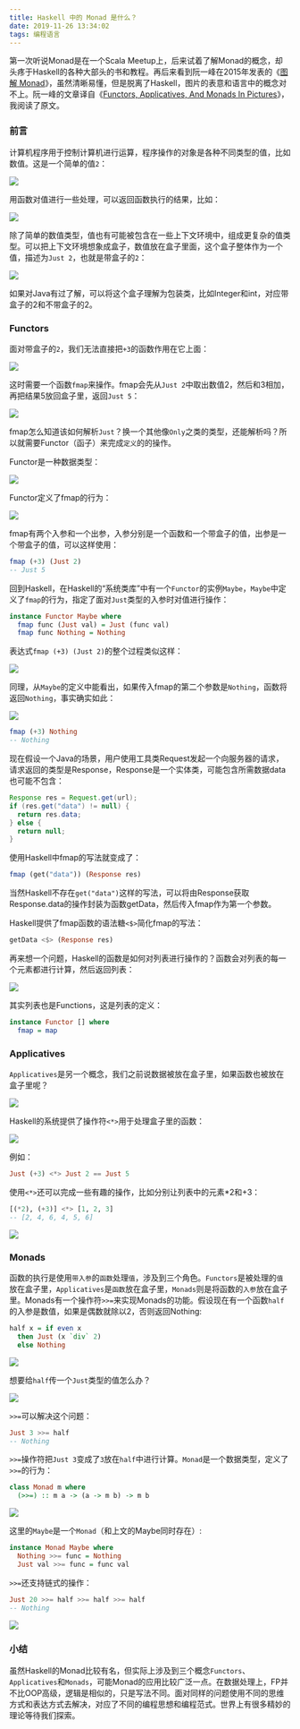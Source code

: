 ```yaml
---
title: Haskell 中的 Monad 是什么？
date: 2019-11-26 13:34:02
tags: 编程语言
---
```


第一次听说Monad是在一个Scala Meetup上，后来试着了解Monad的概念，却头疼于Haskell的各种大部头的书和教程。再后来看到阮一峰在2015年发表的《[图解 Monad](http://www.ruanyifeng.com/blog/2015/07/monad.html)》，虽然清晰易懂，但是脱离了Haskell，图片的表意和语言中的概念对不上。阮一峰的文章译自《[Functors, Applicatives, And Monads In Pictures](http://adit.io/posts/2013-04-17-functors,_applicatives,_and_monads_in_pictures.html)》，我阅读了原文。

### 前言

计算机程序用于控制计算机进行运算，程序操作的对象是各种不同类型的值，比如数值。这是一个简单的值`2`：

<img src="1.png" style="box-shadow: 0 0 0 #fff; margin-left: 0;" />

用函数对值进行一些处理，可以返回函数执行的结果，比如：

<img src="2.png" style="box-shadow: 0 0 0 #fff; margin-left: 0;" />

除了简单的数值类型，值也有可能被包含在一些上下文环境中，组成更复杂的值类型。可以把上下文环境想象成盒子，数值放在盒子里面，这个盒子整体作为一个值，描述为`Just 2`，也就是带盒子的`2`：

<img src="3.png" style="box-shadow: 0 0 0 #fff; margin-left: 0;" />

如果对Java有过了解，可以将这个盒子理解为包装类，比如Integer和int，对应带盒子的2和不带盒子的2。

### Functors

面对带盒子的`2`，我们无法直接把`+3`的函数作用在它上面：

<img src="4.png" style="box-shadow: 0 0 0 #fff; margin-left: 0;" />

这时需要一个函数`fmap`来操作。fmap会先从`Just 2`中取出数值2，然后和3相加，再把结果5放回盒子里，返回`Just 5`：

<img src="5.png" style="box-shadow: 0 0 0 #fff; margin-left: 0;" />

fmap怎么知道该如何解析`Just`？换一个其他像`Only`之类的类型，还能解析吗？所以就需要Functor（函子）来完成`定义`的的操作。

Functor是一种数据类型：

<img src="6.png" style="box-shadow: 0 0 0 #fff; margin-left: 0;" />

Functor定义了fmap的行为：

<img src="7.png" style="box-shadow: 0 0 0 #fff; margin-left: 0;" />

fmap有两个入参和一个出参，入参分别是一个函数和一个带盒子的值，出参是一个带盒子的值，可以这样使用：

```Haskell
fmap (+3) (Just 2)
-- Just 5
```

回到Haskell，在Haskell的“系统类库”中有一个`Functor`的实例`Maybe`，`Maybe`中定义了`fmap`的行为，指定了面对`Just`类型的入参时对值进行操作：

```Haskell
instance Functor Maybe where
  fmap func (Just val) = Just (func val)
  fmap func Nothing = Nothing
```

表达式`fmap (+3) (Just 2)`的整个过程类似这样：

<img src="8.png" style="box-shadow: 0 0 0 #fff; margin-left: 0;" />

同理，从`Maybe`的定义中能看出，如果传入fmap的第二个参数是`Nothing`，函数将返回`Nothing`，事实确实如此：

<img src="9.png" style="box-shadow: 0 0 0 #fff; margin-left: 0;" />

```Haskell
fmap (+3) Nothing
-- Nothing
```

现在假设一个Java的场景，用户使用工具类Request发起一个向服务器的请求，请求返回的类型是Response，Response是一个实体类，可能包含所需数据data也可能不包含：

```Java
Response res = Request.get(url);
if (res.get("data") != null) {
  return res.data;
} else {
  return null;
}
```

使用Haskell中fmap的写法就变成了：

```Haskell
fmap (get("data")) (Response res)
```

当然Haskell不存在`get("data")`这样的写法，可以将由Response获取Response.data的操作封装为函数getData，然后传入fmap作为第一个参数。

Haskell提供了fmap函数的语法糖`<$>`简化fmap的写法：

```Haskell
getData <$> (Response res)
```

再来想一个问题，Haskell的函数是如何对列表进行操作的？函数会对列表的每一个元素都进行计算，然后返回列表：

<img src="10.png" style="box-shadow: 0 0 0 #fff; margin-left: 0;" />

其实列表也是Functions，这是列表的定义：

```Haskell
instance Functor [] where
  fmap = map
```

### Applicatives

`Applicatives`是另一个概念，我们之前说数据被放在盒子里，如果函数也被放在盒子里呢？

<img src="11.png" style="box-shadow: 0 0 0 #fff; margin-left: 0;" />

Haskell的系统提供了操作符`<*>`用于处理盒子里的函数：

<img src="12.png" style="box-shadow: 0 0 0 #fff; margin-left: 0;" />

例如：

```Haskell
Just (+3) <*> Just 2 == Just 5
```

使用`<*>`还可以完成一些有趣的操作，比如分别让列表中的元素*2和+3：

```Haskell
[(*2), (+3)] <*> [1, 2, 3]
-- [2, 4, 6, 4, 5, 6]
```

<img src="13.png" style="box-shadow: 0 0 0 #fff; margin-left: 0;" />

### Monads

函数的执行是使用`带入参`的`函数`处理`值`，涉及到三个角色。`Functors`是被处理的`值`放在盒子里，`Applicatives`是`函数`放在盒子里，`Monads`则是将函数的`入参`放在盒子里。Monads有一个操作符`>>=`来实现Monads的功能。假设现在有一个函数`half`的入参是数值，如果是偶数就除以2，否则返回Nothing:

```Haskell
half x = if even x
  then Just (x `div` 2)
  else Nothing
```

<img src="14.png" style="box-shadow: 0 0 0 #fff; margin-left: 0;" />

想要给`half`传一个`Just`类型的值怎么办？

<img src="15.png" style="box-shadow: 0 0 0 #fff; margin-left: 0;" />

`>>=`可以解决这个问题：

```Haskell
Just 3 >>= half
-- Nothing
```

`>>=`操作符把`Just 3`变成了`3`放在`half`中进行计算。`Monad`是一个数据类型，定义了`>>=`的行为：

```Haskell
class Monad m where
  (>>=) :: m a -> (a -> m b) -> m b
```

<img src="16.png" style="box-shadow: 0 0 0 #fff; margin-left: 0;" />

这里的`Maybe`是一个`Monad`（和上文的Maybe同时存在）:

```Haskell
instance Monad Maybe where
  Nothing >>= func = Nothing
  Just val >>= func = func val
```

`>>=`还支持链式的操作：

```Haskell
Just 20 >>= half >>= half >>= half
-- Nothing
```

<img src="17.png" style="box-shadow: 0 0 0 #fff; margin-left: 0;" />

### 小结

虽然Haskell的Monad比较有名，但实际上涉及到三个概念`Functors`、`Applicatives`和`Monads`，可能Monad的应用比较广泛一点。在数据处理上，FP并不比OOP高级，逻辑是相似的，只是写法不同。面对同样的问题使用不同的思维方式和表达方式去解决，对应了不同的编程思想和编程范式。世界上有很多精妙的理论等待我们探索。

